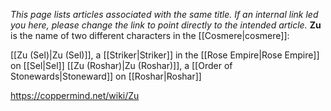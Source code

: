 *This  page lists articles associated with the same title.  If an internal link led you here, please change the link to point directly to the intended article.*
**Zu** is the name of two different characters in the [[Cosmere\|cosmere]]:

[[Zu (Sel)\|Zu (Sel)]], a [[Striker\|Striker]] in the [[Rose Empire\|Rose Empire]] on [[Sel\|Sel]]
[[Zu (Roshar)\|Zu (Roshar)]], a [[Order of Stonewards\|Stoneward]] on [[Roshar\|Roshar]]


https://coppermind.net/wiki/Zu